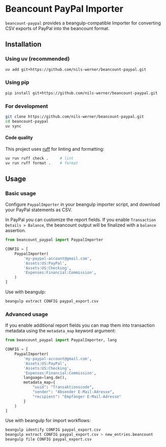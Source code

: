 # Beancount PayPal Importer

`beancount-paypal` provides a beangulp-compatible Importer for converting CSV exports of PayPal into the beancount format.

## Installation

### Using uv (recommended)

```sh
uv add git+https://github.com/nils-werner/beancount-paypal.git
```

### Using pip

```sh
pip install git+https://github.com/nils-werner/beancount-paypal.git
```

### For development

```sh
git clone https://github.com/nils-werner/beancount-paypal.git
cd beancount-paypal
uv sync
```

#### Code quality

This project uses [ruff](https://docs.astral.sh/ruff/) for linting and formatting:

```sh
uv run ruff check .     # lint
uv run ruff format .    # format
```

## Usage

### Basic usage

Configure `PaypalImporter` in your beangulp importer script, and download your PayPal statements as CSV.

In PayPal you can customize the report fields. If you enable `Transaction Details > Balance`, the
beancount output will be finalized with a `balance` assertion.


```python
from beancount_paypal import PaypalImporter

CONFIG = [
    PaypalImporter(
        'my-paypal-account@gmail.com',
        'Assets:US:PayPal',
        'Assets:US:Checking',
        'Expenses:Financial:Commission',
    )
]
```

Use with beangulp:

```bash
beangulp extract CONFIG paypal_export.csv
```

### Advanced usage

If you enable additional report fields you can map them into transaction metadata using the
`metadata_map` keyword argument:

```python
from beancount_paypal import PaypalImporter, lang

CONFIG = [
    PaypalImporter(
        'my-paypal-account@gmail.com',
        'Assets:US:PayPal',
        'Assets:US:Checking',
        'Expenses:Financial:Commission',
        language=lang.de(),
        metadata_map={
            "uuid": "Transaktionscode",
            "sender": "Absender E-Mail-Adresse",
            "recipient": "Empfänger E-Mail-Adresse"
        }
    )
]
```

Use with beangulp for import workflows:

```bash
beangulp identify CONFIG paypal_export.csv
beangulp extract CONFIG paypal_export.csv > new_entries.beancount
beangulp file CONFIG paypal_export.csv
```
